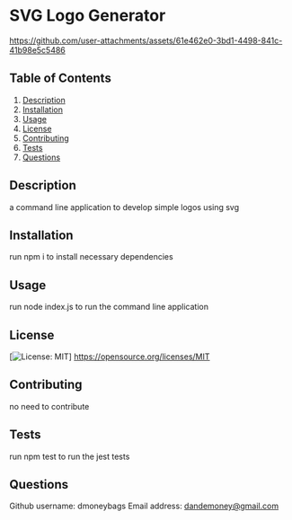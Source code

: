 
# SVG Logo Generator



https://github.com/user-attachments/assets/61e462e0-3bd1-4498-841c-41b98e5c5486

## Table of Contents

1. [Description](#Description)
2. [Installation](#Installation)
3. [Usage](#Usage)
4. [License](#License)
5. [Contributing](#contributing)
6. [Tests](#tests)
7. [Questions](#questions)

## Description

a command line application to develop simple logos using svg

## Installation

run npm i to install necessary dependencies

## Usage

run node index.js to run the command line application 

## License


  [![License: MIT](https://img.shields.io/badge/License-MIT-yellow.svg)]
  https://opensource.org/licenses/MIT
  

## Contributing

no need to contribute

## Tests

run npm test to run the jest tests

## Questions

Github username:
dmoneybags
Email address:
dandemoney@gmail.com
